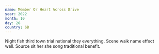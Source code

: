 ```yaml
---
name: Member Or Heart Across Drive
year: 2022
month: 10
day: 26
country: SB
---
```

Night fish third town trial national they everything. Scene walk name effect well. Source sit her she song traditional benefit.